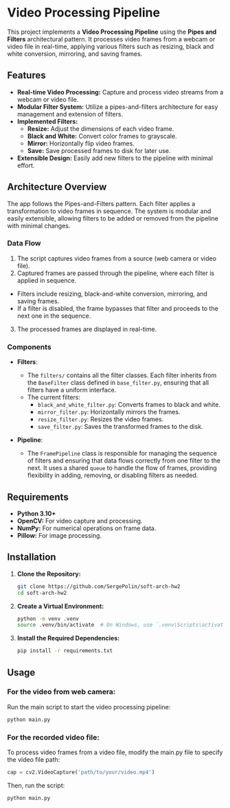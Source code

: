 # Video Processing Pipeline

This project implements a **Video Processing Pipeline** using the **Pipes and Filters** architectural pattern. It processes video frames from a webcam or video file in real-time, applying various filters such as resizing, black and white conversion, mirroring, and saving frames.

## Features

- **Real-time Video Processing:** Capture and process video streams from a webcam or video file.
- **Modular Filter System:** Utilize a pipes-and-filters architecture for easy management and extension of filters.
- **Implemented Filters:**
  - **Resize:** Adjust the dimensions of each video frame.
  - **Black and White:** Convert color frames to grayscale.
  - **Mirror:** Horizontally flip video frames.
  - **Save:** Save processed frames to disk for later use.
- **Extensible Design:** Easily add new filters to the pipeline with minimal effort.

## Architecture Overview

The app follows the Pipes-and-Filters pattern. Each filter applies a transformation to video frames in sequence. The system is modular and easily extensible, allowing filters to be added or removed from the pipeline with minimal changes.

### Data Flow 

1. The script captures video frames from a source (web camera or video file).
2. Captured frames are passed through the pipeline, where each filter is applied in sequence.
  - Filters include resizing, black-and-white conversion, mirroring, and saving frames.
  - If a filter is disabled, the frame bypasses that filter and proceeds to the next one in the sequence.
3. The processed frames are displayed in real-time.

### Components

- **Filters**: 
  - The `filters/` contains all the filter classes. Each filter inherits from the `BaseFilter` class defined in `base_filter.py`, ensuring that all filters have a uniform interface.
  - The current filters:
    - `black_and_white_filter.py`: Converts frames to black and white.
    - `mirror_filter.py`: Horizontally mirrors the frames.
    - `resize_filter.py`: Resizes the video frames.
    - `save_filter.py`: Saves the transformed frames to the disk.

- **Pipeline**: 
  - The `FramePipeline` class is responsible for managing the sequence of filters and ensuring that data flows correctly from one filter to the next. It uses a shared `queue` to handle the flow of frames, providing flexibility in adding, removing, or disabling filters as needed.

## Requirements

- **Python 3.10+**
- **OpenCV:** For video capture and processing.
- **NumPy:** For numerical operations on frame data.
- **Pillow:** For image processing.

## Installation

1. **Clone the Repository:**

   ```bash
   git clone https://github.com/SergePolin/soft-arch-hw2
   cd soft-arch-hw2
   ```

2. **Create a Virtual Environment:**

   ```bash
   python -m venv .venv
   source .venv/bin/activate  # On Windows, use `.venv\Scripts\activate`
   ```

3. **Install the Required Dependencies:**

   ```bash
   pip install -r requirements.txt
   ```

## Usage

### For the video from web camera:

Run the main script to start the video processing pipeline:

```bash
python main.py
```

### For the recorded video file:

To process video frames from a video file, modify the main.py file to specify the video file path:

```python
cap = cv2.VideoCapture('path/to/your/video.mp4') 
```
Then, run the script:

```bash
python main.py
```
